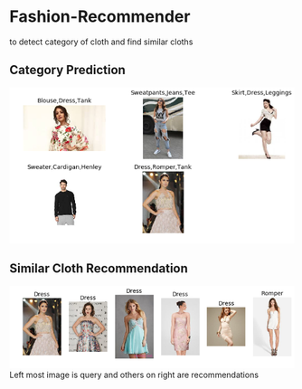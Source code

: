 # Fashion-Recommender
to detect category of cloth and find similar cloths
## Category Prediction
![img](https://raw.githubusercontent.com/swapme/Fashion-Recommender/master/img/ppt3.png)


## Similar Cloth Recommendation
![img](https://raw.githubusercontent.com/swapme/Fashion-Recommender/master/img/ppt_1.png)
<br>    Left most image is query and others on right are recommendations
